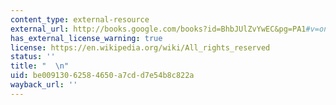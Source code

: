 ```yaml
---
content_type: external-resource
external_url: http://books.google.com/books?id=BhbJUlZvYwEC&pg=PA1#v=onepage&q=of%20spirals%20and%20layers&f=false
has_external_license_warning: true
license: https://en.wikipedia.org/wiki/All_rights_reserved
status: ''
title: "  \n"
uid: be009130-6258-4650-a7cd-d7e54b8c822a
wayback_url: ''
---
```

